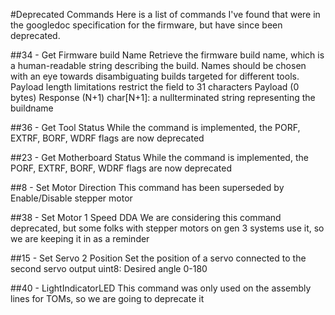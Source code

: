 #Deprecated Commands
Here is a list of commands I've found that were in the googledoc specification for the firmware, but have since been deprecated.

##34 - Get Firmware build Name
Retrieve the firmware build name, which is a human-readable string describing the build.  Names should be chosen with an eye towards disambiguating builds targeted for different tools.
Payload length limitations restrict the field to 31 characters
Payload (0 bytes)
Response (N+1)
char[N+1]: a nullterminated string representing the buildname

##36 - Get Tool Status
While the command is implemented, the PORF, EXTRF, BORF, WDRF flags are now deprecated

##23 - Get Motherboard Status
While the command is implemented, the PORF, EXTRF, BORF, WDRF flags are now deprecated

##8 - Set Motor Direction
This command has been superseded by Enable/Disable stepper motor

##38 - Set Motor 1 Speed DDA
We are considering this command deprecated, but some folks with stepper motors on gen 3 systems use it, so we are keeping it in as a reminder

##15 - Set Servo 2 Position
Set the position of a servo connected to the second servo output
uint8: Desired angle 0-180

##40 - LightIndicatorLED
This command was only used on the assembly lines for TOMs, so we are going to deprecate it
